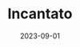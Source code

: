---
title: "Incantato"
excerpt: "Meaning, _enchanted_."
gallery_name: "dolomites/incantato"
date: 2023-09-01
header:
  overlay_image: voyage/dolomites/Incantato-3v1.jpg
---